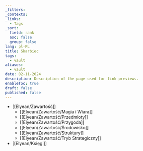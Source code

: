 ```yaml
---
_filters: 
_contexts: 
_links:
  - Tags
_sort:
  field: rank
  asc: false
  group: false
lang: pl-PL
title: Skarbiec
tags:
  - vault
aliases:
  - vault
date: 02-11-2024
description: Description of the page used for link previews.
enableToc: true
draft: false
published: false
---
```

- [[Elyean/Zawartość]]
	- [[Elyean/Zawartość/Magia i Wiara]]
	- [[Elyean/Zawartość/Przedmioty]]
	- [[Elyean/Zawartość/Przygoda]]
	- [[Elyean/Zawartość/Środowisko]]
	- [[Elyean/Zawartość/Struktury]]
	- [[Elyean/Zawartość/Tryb Strategiczny]]
- [[Elyean/Księgi]]
